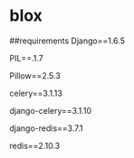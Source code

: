 blox
====
##requirements
Django==1.6.5

PIL==.1.7

Pillow==2.5.3

celery==3.1.13

django-celery==3.1.10

django-redis==3.7.1

redis==2.10.3

